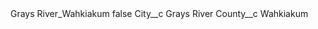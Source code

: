 <?xml version="1.0" encoding="UTF-8"?>
<CustomMetadata xmlns="http://soap.sforce.com/2006/04/metadata" xmlns:xsi="http://www.w3.org/2001/XMLSchema-instance" xmlns:xsd="http://www.w3.org/2001/XMLSchema">
    <label>Grays River_Wahkiakum</label>
    <protected>false</protected>
    <values>
        <field>City__c</field>
        <value xsi:type="xsd:string">Grays River</value>
    </values>
    <values>
        <field>County__c</field>
        <value xsi:type="xsd:string">Wahkiakum</value>
    </values>
</CustomMetadata>
